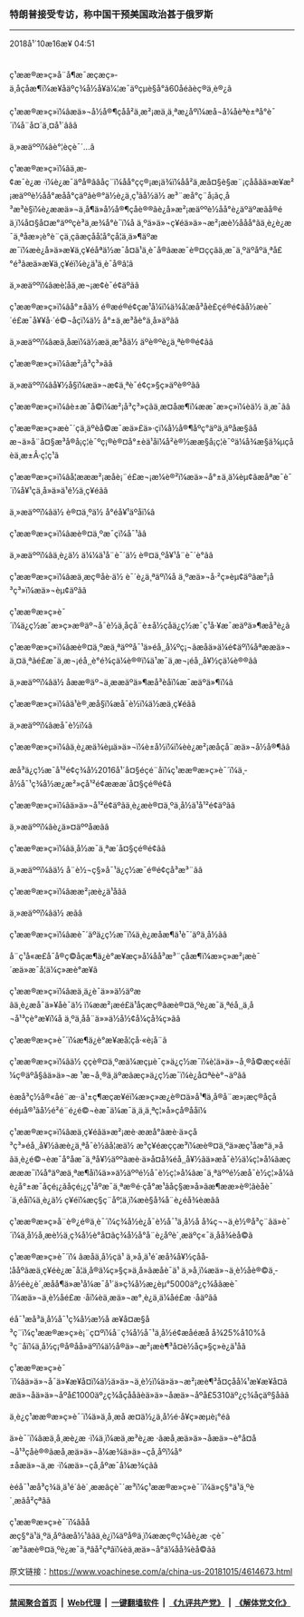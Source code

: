 ### 特朗普接受专访，称中国干预美国政治甚于俄罗斯
------------------------

<div class="published">
 <span class="date" title="ä¸­å½æ¶é´">
  <time datetime="2018-10-16T04:51:22+08:00">
   2018å¹´10æ16æ¥ 04:51
  </time>
 </span>
</div>
<br/>
<div class="wsw">
 <p>
  ç¹ææ®æ»ç»å¨å¶æ¯æçæç»­ä¸åçåæ¶ï¼æ¥åäºç¾å½å¥ä¼¦æ¯äºçµè§å°ã60åéãèç®ä¸è®¿ã
  <br/>
  <br/>
  ç¹ææ®æ»ç»ï¼âæä»¬å½å®¶çåå²ä¸æ²¡æä¸ä¸ªæ¿åºï¼æå¬å¼åèªè±ªå°è¯´ï¼å¨å¤´ä¸¤å¹´âââ
 </p>
 <p>
  ä¸»æäººï¼âè°¦èçè¯´...â
 </p>
 <p>
  ç¹ææ®æ»ç»ï¼âä¸æ­¢æ¯è¿æ ·ï¼è¿æ¯äºå®ââåç¨ï¼åå°çç®¡æ¡ä¾ï¼åå²ä¸æå¤§è§æ¨¡çååãä»æ¥æ²¡æäººè½åå°æåå°çäºãè®°ä½è¿ä¸ç¹ãå½ä½ æ³¨æå°ç¨å¡ãç¸å³æ³è§ï¼è¿ææä»¬ä¸å¶ä»å½å®¶çåè®®ãè¿å»æ²¡æäººè½åå°è¿äºäºæãå®éä¸ï¼å¤§å¤æ°äººçè³ä¸æ¾å°è¯ï¼å ä¸ºä»ä»¬ç¥éä»ä»¬æ²¡æè½ååå°ãä¸è¿è¿æ¯ä¸ªåæ»¡è°è¨çä¸çãæçåå­¦å°çå¦ä¸ä»¶äºææ¯ï¼æè¿å»ä»æ¥ä¸ç¥éåªä½æ¯å¤ä¹ä¸è¯å®ãææ¯è®¤ççãä¸æ¯ä¸ºäºåºä¸ªå£°é³ãæä»æ¥ä¸ç¥éï¼è¿ä¹ä¸è¯å®â¦â
 </p>
 <p>
  ä¸»æäººï¼âæè¦åä¸æ¬¡æ¢è¯é¢äºãâ
 </p>
 <p>
  ç¹ææ®æ»ç»ï¼âå°±åä½ é®æé®é¢çæ¹å¼ï¼ä¾å¦æå³åè£çé®é¢ãå½æè¯´é£æ¯å¥¥å·´é©¬åçï¼ä½ å°±ä¸æ³åè°ä¸å»äºãâ
 </p>
 <p>
  ä¸»æäººï¼âæä¸åæï¼ä½æä¸æ³åä½ äºè®ºè¿ä¸ªè®®é¢ãâ
 </p>
 <p>
  ç¹ææ®æ»ç»ï¼âæ²¡å³ç³»ãâ
 </p>
 <p>
  ä¸»æäººï¼âå¥½å§ï¼æä»¬æ¢ä¸ªè¯é¢ç»§ç»­äºè®ºãâ
 </p>
 <p>
  ç¹ææ®æ»ç»ï¼âè±æ¯å©ï¼æ²¡å³ç³»çãä¸æ­¤åæ¶ï¼ææ¯æ»ç»ï¼èä½ ä¸æ¯ãâ
 </p>
 <p>
  ç¹ææ®æ»ç»æè¯´çä¸äºèå©æ¯æä»£ä»·çï¼å½å®¶åºç°äºä¸äºåæ­§ãåæ¬ä»å¨å¤§æ³å®å¡ç¦è¯ºç¡®è®¤å°±èä¹åï¼å²è®½ææ§å¡ç¦è¯ºä¼å¾æ§ä¾µçåèä¸æ±Â·ç¦ç¹ã
 </p>
 <p>
  ç¹ææ®æ»ç»ï¼âå¦æææ²¡æåè¡¨é£æ¬¡æ¼è®²ï¼æä»¬å°±ä¸ä¼èµ¢ãæåªæ¯è¯´ï¼å¥¹çä¸å»ä»ä¹é½ä¸ç¥éãâ
 </p>
 <p>
  ä¸»æäººï¼âä½ è®¤ä¸ºä½ å°éå¥¹äºåï¼â
 </p>
 <p>
  ç¹ææ®æ»ç»ï¼âæè®¤ä¸ºæ¯çï¼å¯¹ãâ
 </p>
 <p>
  ä¸»æäººï¼âä¸è¿ä½ ä¼¼ä¹å¨è¯´ä½ è®¤ä¸ºå¥¹å¨è¯´è°ãâ
 </p>
 <p>
  ç¹ææ®æ»ç»ï¼âæä¸æç®åè·ä½ è¯´è¿ä¸ªäºï¼å ä¸ºæä»¬å·²ç»èµ¢äºãæ²¡å³ç³»ï¼æä»¬èµ¢äºãâ
 </p>
 <p>
  ç¹ææ®æ»ç»è¯´ï¼ä¿ç½æ¯æ»ç»æ®äº¬å¯è½ä¸åçå¨è±å½çåä¿ç½æ¯ç¹å·¥æ¯æäºä»¶æå³è¿ã
 </p>
 <p>
  ç¹ææ®æ»ç»ï¼âæè®¤ä¸ºæä¸ªäººå¯¹ä»éå¸¸å¼ºç¡¬ãæåä»ä¼é¢äºï¼åªææä»¬ä¸¤ä¸ªãé£æ¯ä¸æ¬¡éå¸¸è°é¾çä¼è®®ï¼ä¹æ¯ä¸æ¬¡éå¸¸å¥½çä¼è®®ãâ
 </p>
 <p>
  ä¸»æäººï¼âä½ åææ®äº¬ä¸ææäºä»¶æå³èåï¼æ¯æäºä»¶ï¼â
 </p>
 <p>
  ç¹ææ®æ»ç»ï¼âä¹è®¸æå§ï¼æå¯è½ï¼ä½æä¸ç¥éãâ
 </p>
 <p>
  ä¸»æäººï¼âæå¯è½ï¼â
 </p>
 <p>
  ç¹ææ®æ»ç»ï¼âä¸è¿æä¾èµä»ä»¬ï¼è±å½ï¼ï¼èè¿æ²¡æåçå¨æä»¬å½å®¶ãâ
  <br/>
  <br/>
  æå³ä¿ç½æ¯å¹²é¢ç¾å½2016å¹´å¤§éçé¨åï¼ç¹ææ®æ»ç»è¯´ï¼ä¸­å½å¯¹ç¾å½æ¿æ²»çå¹²é¢æææ´å¤§çé®é¢ã
 </p>
 <p>
  ç¹ææ®æ»ç»ï¼âä»ä»¬å¹²é¢äºãä¸è¿æè®¤ä¸ºä¸­å½ä¹å¹²é¢äºãâ
 </p>
 <p>
  ä¸»æäººï¼âè¿ä»¤äººåæãâ
 </p>
 <p>
  ç¹ææ®æ»ç»ï¼âä¸­å½æ¯ä¸ªæ´å¤§çé®é¢ãâ
 </p>
 <p>
  ä¸»æäººï¼âä½ å¨è½¬ç§»å¯¹ä¿ç½æ¯é®é¢çå³æ³¨ãâ
 </p>
 <p>
  ç¹ææ®æ»ç»ï¼âææ²¡æè¿ä¹åãâ
 </p>
 <p>
  ä¸»æäººï¼âä½ æãâ
 </p>
 <p>
  ç¹ææ®æ»ç»ï¼âæè¯´äºä¿ç½æ¯ï¼ä¸è¿æåæ¶ä¹è¯´äºä¸­å½ãâ
 </p>
 <p>
  å¨ç¹å«æ£å¯å®ç©åçæ¶ä¿è°æ¥æç»­å¼åå³æ³¨çåæ¶ï¼æ»ç»æ²¡æè¯´æä»æ¯å¦ä¼ç»æè°æ¥ã
 </p>
 <p>
  ç¹ææ®æ»ç»ï¼âæä¸ä¿è¯ä»»ä½äºæãä¸è¿æå¯ä»¥åè¯ä½ ï¼ææ²¡æé£ä¹åçæç®ãæè®¤ä¸ºè¿æ¯ä¸ªéå¸¸ä¸å¬å¹³çè°æ¥ï¼å ä¸ºä¸å­å¨ä»»ä½å½¢å¼çå¾ç»ãâ
 </p>
 <p>
  ç¹ææ®æ»ç»è¯´ï¼æ¶ä¿è°æ¥æå¦çå·«è¡å¨ã
 </p>
 <p>
  ç¹ææ®æ»ç»ï¼âä½ ççè®¤ä¸ºæä¼æçµè¯ç»ä¿ç½æ¯ï¼è¦ä»ä»¬å¸®å©æç«éåï¼ç®äºå§ãä»ä»¬æ ¹æ¬å¸®ä¸äºæãæç»ä¿ç½æ¯ï¼è¿å¤ªèè°¬äºãâ
 </p>
 <p>
  èæå³ç½å®«åé¨æ··ä¹±ç¶æçæ¥éï¼æ»ç»æ¿è®¤ä»å¹¶ä¸å®å¨æ»¡æç®åçåééµå®¹ãå½é²é¨é¿é©¬èæ¯ä¼æ¯ä¸ä¸ä¸ªç¦»å»çå®ååï¼
 </p>
 <p>
  ç¹ææ®æ»ç»ï¼âæä¸ç¥éãä»æ²¡æè·ææå°ãæè·ä»çå³ç³»éå¸¸å¥½ãæè¿ä¸ªå¯è½ãå¦æä½ æ³ç¥éæççæ³ï¼æè®¤ä¸ºä»æç¹åæ°ä¸»åãä¸è¿é©¬èæ¯å°åæ¯ä¸ªå¥½äººãæè·ä»å¤å¾éå¸¸å¥½ãä»æå¯è½ä¼ç¦»å¼ãæçæææ¯ï¼å°äºæä¸ªæ¶åï¼ä»»ä½äººé½å¯è½ç¦»å¼ãæ¯ä¸ªäººé½æå¯è½ç¦»å¼ãè¿å°±æ¯åçé¡¿ãåçé¡¿ç¹åºæ¯ä¸ªæ®é·çå°æ¹ãåç§æ»å»ãæ¶ææ»è®¦ãèåè¯´ä¸éåï¼ä¸è¿ä½ ç¥éï¼æç§ç¨åº¦ä¸ï¼æè§å¾å¨è¿éå¾èæãâ
 </p>
 <p>
  ç¹ææ®æ»ç»å¨è®¿é®ä¸­è¯´ï¼ç¾å½è¿å¯è½å¯¹ä¸­å½å å¾ç¬¬ä¸è½®å³ç¨ãä»è¯´ï¼ä¸­å½å¸æè½ä¸ç¾å½è°å¤ãç¾å½å°å¨è¿åºè´¸æäºç«¯ä¸­åå¾èå©ã
 </p>
 <p>
  ç¹ææ®æ»ç»è¯´ï¼ âæåä¸­å½çä¹ ä¸»å¸­ä¹é´æå¾å¥½çåå­¦ååºãæä¸ç¥éè¿æ¯å¦ä¸å®ä¼ç»§ç»­ä¸å»ãæåè¯ä¹ ä¸»å¸­ï¼æä»¬ä¸è½åè®©ä¸­å½éè¿è´¸æåå¶ä»æ¹å¼æ¯å¹´ä»ç¾å½æ¿èµ°5000äº¿ç¾åãæè¯´ï¼æä»¬ä¸è½åé£æ ·åï¼èä¸æä»¬æ°¸è¿ä¸ä¼åé£æ ·åäºãâ
 </p>
 <p>
  éå¯¹æå³ä¸­å½å¯¹ç¾å½æ½å æ¥å¤æ§å³ç¨ï¼ç¹ææ®æ»ç»è¡¨ç¤ºï¼å¨ç¾å½å¯¹ä¸­å½é¢æåéæå å¾25%å10%å³ç¨åï¼ä¸­å½ç¡®å®åå»äºï¼ä½å®ä»¬æ²¡æè¶³å¤è½åç»§ç»­è¿ä¹åã
 </p>
 <p>
  ç¹ææ®æ»ç»è¯´ï¼âä»ä»¬å¯ä»¥æ¥å¤ï¼ä½ä»ä»¬ä¸è½ï¼ä»ä»¬æ²¡æè¶³å¤çå­å¼¹æ¥æ¥å¤ã æä»¬åä»ä»¬åºå£1000äº¿ç¾åçååãèä»ä»¬åæä»¬åºå£5310äº¿ç¾åçäº§åãâ
 </p>
 <p>
  ä¸è¿ç¹ææ®æ»ç»è¯´ï¼ä»ä¸å¸æå æ­¤ä½¿ä¸­å½é·å¥ç»æµè¡°éã
 </p>
 <p>
  ä»è¯´ï¼âæä¸å¸æè¿æ ·ï¼ä¸ï¼æä¸æ³è¿æ ·ãæå¸æä»ä»¬åæä»¬è°å¤å¬å¹³çåè®®ãæå¸æä»ä»¬å¼æ¾ä»ä»¬çå¸åºï¼å°±åæä»¬ä¸æ ·ï¼æä»¬çå¸åºæ¯å¼æ¾çãâ
 </p>
 <p>
  èéå¯¹æå³ç¾ä¸­ä¹é´âè´¸ææâçè¯´æ³ï¼ç¹ææ®æ»ç»è¯´ï¼ä»ç§°ä¹ä¸ºè´¸æâå²çªâã
 </p>
 <p>
  ç¹ææ®æ»ç»è¯´ï¼âååæç§°ä¹ä¸ºä¸åºâæå½¹âãä¸è¿ï¼äºå®ä¸ï¼ææç®ç¼åè¿æ ·çè¯´æ³ãæè®¤ä¸ºè¿æ¯ä¸ªâå²çªâï¼èä¸æä»¬å°ä¼åå¾èå©ãâ
 </p>
</div>

原文链接：https://www.voachinese.com/a/china-us-20181015/4614673.html


------------------------
#### [禁闻聚合首页](https://github.com/gfw-breaker/banned-news/blob/master/README.md) &nbsp;|&nbsp; [Web代理](https://github.com/gfw-breaker/open-proxy/blob/master/README.md) &nbsp;|&nbsp;  [一键翻墙软件](https://github.com/gfw-breaker/nogfw/blob/master/README.md) &nbsp;|&nbsp; [《九评共产党》](https://github.com/gfw-breaker/9ping.md/blob/master/README.md#九评之一评共产党是什么) &nbsp;|&nbsp; [《解体党文化》](https://github.com/gfw-breaker/jtdwh.md/blob/master/README.md#绪论)
